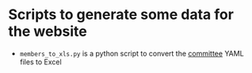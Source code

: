 # Scripts to generate some data for the website

- `members_to_xls.py` is a python script to convert the [committee](../_data/committee) YAML files to Excel
